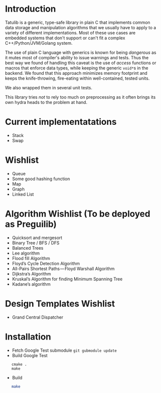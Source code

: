 # Introduction

Tatulib is a generic, type-safe library in plain C that implements common data storage and manipulation algorithms that we usually have to apply to a variety of different implementations. Most of these use cases are embedded systems that don't support or can't fit a complex C++/Python/JVM/Golang system. 

The use of plain C language with generics is known for being _dangerous_ as it mutes most of compiler's ability to issue warnings and tests. Thus the best way we found of handling this caveat is the use of _access_ functions or macros that enforce data types, while keeping the generic `void*`s in the backend. We found that this approach minimizes memory footprint and keeps the knife-throwing, fire-eating within well-contained, tested units.

We also wrapped them in several unit tests.

This library tries *not* to rely too much on preprocessing as it often brings its own hydra heads to the problem at hand.

# Current implementatations
- Stack
- Swap

# Wishlist 
- Queue
- Some good hashing function
- Map
- Graph
- Linked List

# Algorithm Wishlist (To be deployed as Preguilib)

- Quicksort and mergesort
- Binary Tree / BFS / DFS
- Balanced Trees
- Lee algorithm
- Flood fill Algorithm
- Floyd’s Cycle Detection Algorithm
- All-Pairs Shortest Paths — Floyd Warshall Algorithm
- Dijkstra’s Algorithm
- Kruskal’s Algorithm for finding Minimum Spanning Tree
- Kadane’s algorithm

# Design Templates Wishlist

- Grand Central Dispatcher

# Installation

- Fetch Google Test submodule
```git gubmodule update```
- Build Google Test
```cd googletest
   cmake .
   make
```
- Build 
```cmake .
   make
```
